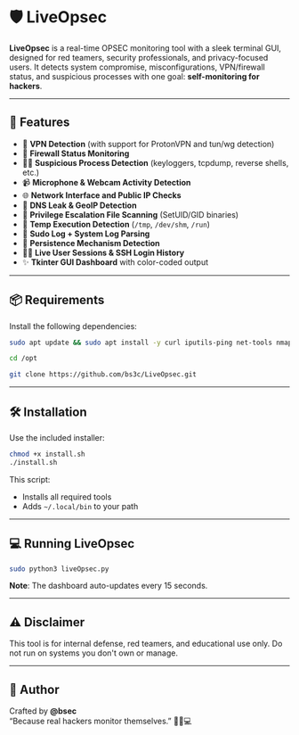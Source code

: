 # 🛡️ LiveOpsec

**LiveOpsec** is a real-time OPSEC monitoring tool with a sleek terminal GUI, designed for red teamers, security professionals, and privacy-focused users. It detects system compromise, misconfigurations, VPN/firewall status, and suspicious processes with one goal: **self-monitoring for hackers**.

---

## 🚀 Features

- 🔐 **VPN Detection** (with support for ProtonVPN and tun/wg detection)
- 🧱 **Firewall Status Monitoring**
- 🕵️‍♂️ **Suspicious Process Detection** (keyloggers, tcpdump, reverse shells, etc.)
- 📹 **Microphone & Webcam Activity Detection**
- 🌐 **Network Interface and Public IP Checks**
- 📡 **DNS Leak & GeoIP Detection**
- 📛 **Privilege Escalation File Scanning** (SetUID/GID binaries)
- 🧟 **Temp Execution Detection** (`/tmp`, `/dev/shm`, `/run`)
- 🧾 **Sudo Log + System Log Parsing**
- 🔁 **Persistence Mechanism Detection**
- 🧑‍💻 **Live User Sessions & SSH Login History**
- ✨ **Tkinter GUI Dashboard** with color-coded output

---

## 📦 Requirements

Install the following dependencies:

```bash
sudo apt update && sudo apt install -y curl iputils-ping net-tools nmap lsof ss yad whois dnsutils ufw

cd /opt

git clone https://github.com/bs3c/LiveOpsec.git

```

---

## 🛠️ Installation

Use the included installer:

```bash
chmod +x install.sh
./install.sh
```

This script:
- Installs all required tools
- Adds `~/.local/bin` to your path

---

## 💻 Running LiveOpsec

```bash
sudo python3 liveOpsec.py
```

**Note**: The dashboard auto-updates every 15 seconds.

---

## ⚠️ Disclaimer

This tool is for internal defense, red teamers, and educational use only. Do not run on systems you don't own or manage.

---

## 👤 Author

Crafted by **@bsec**  
“Because real hackers monitor themselves.” 🕵️‍♂️💻
